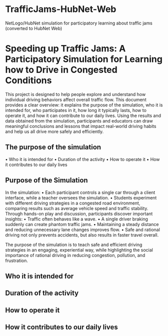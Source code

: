 # TrafficJams-HubNet-Web
NetLogo/HubNet simulation for participatory learning about traffic jams (converted to HubNet Web)

#  Speeding up Traffic Jams: A Participatory Simulation for Learning how to Drive in Congested Conditions
This project is designed to help people explore and understand how individual driving behaviors affect overall traffic flow. This document provides a clear overview: it explains the purpose of the simulation, who it is intended for, who participates in it, how long it typically lasts, how to operate it, and how it can contribute to our daily lives. Using the results and data obtained from the simulation, participants and educators can draw meaningful conclusions and lessons that impact real-world driving habits and help us all drive more safely and efficiently.

##	The purpose of the simulation
•	  Who it is intended for
•	   Duration of the activity
•	   How to operate it
•	   How it contributes to our daily lives

##  Purpose of the Simulation
In the simulation:
•	Each participant controls a single car through a client interface, while a teacher oversees the simulation.
•	Students experiment with different driving strategies in a congested road environment, comparing results such as average vehicle speed and traffic stability.
Through hands-on play and discussion, participants discover important insights:
•	Traffic often behaves like a wave.
•	A single driver braking suddenly can create phantom traffic jams.
•	Maintaining a steady distance and reducing unnecessary lane changes improves flow.
•	Safe and rational driving not only prevents accidents, but also results in faster travel overall.

The purpose of the simulation is to teach safe and efficient driving strategies in an engaging, experiential way, while highlighting the social importance of rational driving in reducing congestion, pollution, and frustration.

##  Who it is intended for

##  Duration of the activity

##  How to operate it

##  How it contributes to our daily lives

